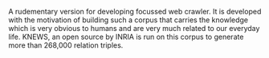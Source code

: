 A rudementary version for developing focussed web crawler. It is developed with the motivation of building such a corpus that carries the knowledge which is very obvious to humans and are very much related to our everyday life. KNEWS, an open source by INRIA is run on this corpus to generate more than 268,000 relation triples.
